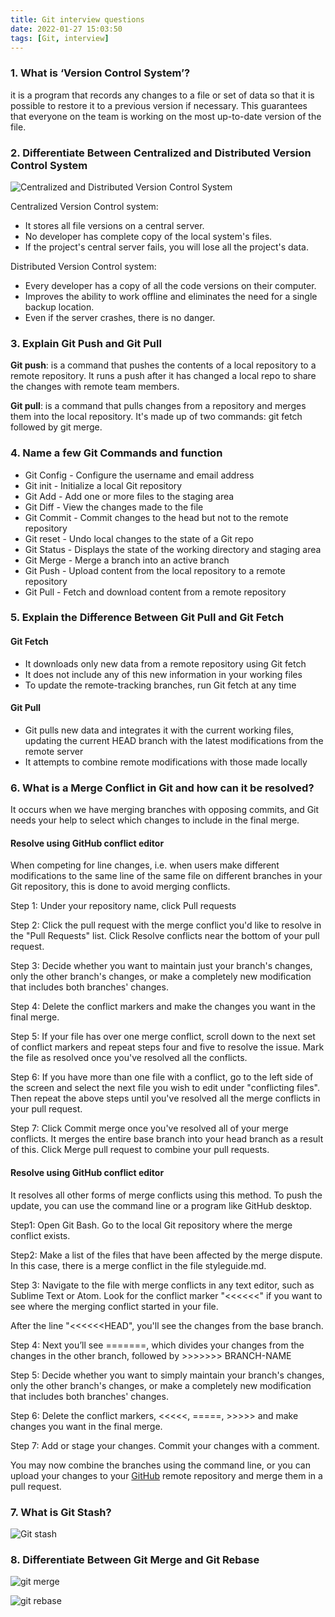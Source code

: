 ```yaml
---
title: Git interview questions
date: 2022-01-27 15:03:50
tags: [Git, interview]
---
```


### 1. What is ‘Version Control System’?

it is a program that records any changes to a file or set of data so that it is possible to restore it to a previous version if necessary. This guarantees that everyone on the team is working on the most up-to-date version of the file.

### 2. Differentiate Between Centralized and Distributed Version Control System

![Centralized and Distributed Version Control System](https://cdn.jsdelivr.net/gh/zio7711/blog-pic/20220127151508.png)

Centralized Version Control system:

- It stores all file  versions on a central server.
- No developer has complete copy of the local system's files.
- If the project's central server fails, you will lose all the project's data.

Distributed Version Control system:

- Every developer has a copy of all the code versions on their computer.
- Improves the ability to work offline and eliminates the need for a single backup location.
- Even if the server crashes, there is no danger.



### 3. Explain Git Push and Git Pull

**Git push**: is a command that pushes the contents of a local repository to a remote repository. It runs a push after it has changed a local repo to share the changes with remote team members.

**Git pull**: is a command that pulls changes from a repository and merges them into the local repository. It's made up of two commands: git fetch followed by git merge.



### 4. Name a few Git Commands and function

- Git Config - Configure the username and email address
- Git init - Initialize a local Git repository
- Git Add - Add one or more files to the staging area
- Git Diff - View the changes made to the file
- Git Commit - Commit changes to the head but not to the remote repository
- Git reset - Undo local changes to the state of a Git repo
- Git Status - Displays the state of the working directory and staging area
- Git Merge - Merge a branch into an active branch
- Git Push - Upload content from the local repository to a remote repository
- Git Pull - Fetch and download content from a remote repository



### 5. Explain the Difference Between Git Pull and Git Fetch

#### Git Fetch 

- It downloads only new data from a remote repository using Git fetch
- It does not include any of this new information in your working files
- To update the remote-tracking branches, run Git fetch at any time

#### Git Pull

- Git pulls new data and integrates it with the current working files, updating the current HEAD branch with the latest modifications from the remote server
- It attempts to combine remote modifications with those made locally



### 6. What is a Merge Conflict in Git and how can it be resolved?

It occurs when we have merging branches with opposing commits, and Git needs your help to select which changes to include in the final merge.

#### Resolve using GitHub conflict editor

When competing for line changes, i.e. when users make different modifications to the same line of the same file on different branches in your Git repository, this is done to avoid merging conflicts.

Step 1: Under your repository name, click Pull requests

Step 2: Click the pull request with the merge conflict you'd like to resolve in the "Pull Requests" list. Click Resolve conflicts near the bottom of your pull request.

Step 3: Decide whether you want to maintain just your branch's changes, only the other branch's changes, or make a completely new modification that includes both branches' changes. 

Step 4: Delete the conflict markers and make the changes you want in the final merge. 

Step 5: If your file has over one merge conflict, scroll down to the next set of conflict markers and repeat steps four and five to resolve the issue. Mark the file as resolved once you've resolved all the conflicts.

Step 6: If you have more than one file with a conflict, go to the left side of the screen and select the next file you wish to edit under "conflicting files". Then repeat the above steps until you've resolved all the merge conflicts in your pull request.

Step 7: Click Commit merge once you've resolved all of your merge conflicts. It merges the entire base branch into your head branch as a result of this. Click Merge pull request to combine your pull requests.

#### Resolve using GitHub conflict editor

It resolves all other forms of merge conflicts using this method. To push the update, you can use the command line or a program like GitHub desktop.

Step1: Open Git Bash. Go to the local Git repository where the merge conflict exists.

Step2: Make a list of the files that have been affected by the merge dispute. In this case, there is a merge conflict in the file styleguide.md.

Step 3: Navigate to the file with merge conflicts in any text editor, such as Sublime Text or Atom. Look for the conflict marker "<<<<<<" if you want to see where the merging conflict started in your file.

After the line "<<<<<<HEAD", you'll see the changes from the base branch.

Step 4: Next you’ll see =======, which divides your changes from the changes in the other branch, followed by >>>>>>> BRANCH-NAME

Step 5: Decide whether you want to simply maintain your branch's changes, only the other branch's changes, or make a completely new modification that includes both branches' changes.

Step 6: Delete the conflict markers, <<<<<, =====, >>>>> and make changes you want in the final merge. 

Step 7: Add or stage your changes. Commit your changes with a comment. 

You may now combine the branches using the command line, or you can upload your changes to your [GitHub](https://www.simplilearn.com/tutorials/git-tutorial/what-is-github) remote repository and merge them in a pull request.



### 7. What is Git Stash?

![Git stash](https://cdn.jsdelivr.net/gh/zio7711/blog-pic/20220127193136.png)



### 8. Differentiate Between Git Merge and Git Rebase



![git merge](https://cdn.jsdelivr.net/gh/zio7711/blog-pic/20220127193313.png)

![git rebase](https://cdn.jsdelivr.net/gh/zio7711/blog-pic/20220127193330.png)